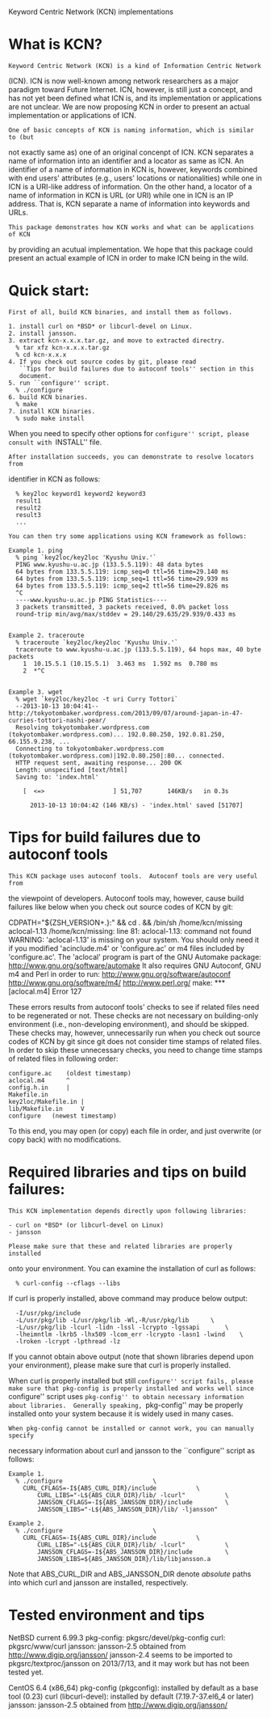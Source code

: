 Keyword Centric Network (KCN) implementations

What is KCN?
================================================================================
    Keyword Centric Network (KCN) is a kind of Information Centric Network
(ICN).  ICN is now well-known among network researchers as a major paradigm
toward Future Internet.  ICN, however, is still just a concept, and has not yet
been defined what ICN is, and its implementation or applications are not
unclear.  We are now proposing KCN in order to present an actual implementation
or applications of ICN.

    One of basic concepts of KCN is naming information, which is similar to (but
not exactly same as) one of an original concenpt of ICN.  KCN separates a name
of information into an identifier and a locator as same as ICN.  An identifier
of a name of information in KCN is, however, keywords combined with end users'
attributes (e.g., users' locations or nationalities) while one in ICN is a
URI-like address of information.  On the other hand, a locator of a name of
information in KCN is URL (or URI) while one in ICN is an IP address.  That is,
KCN separate a name of information into keywords and URLs.

    This package demonstrates how KCN works and what can be applications of KCN
by providing an acutual implementation.  We hope that this package could present
an actual example of ICN in order to make ICN being in the wild.

Quick start:
================================================================================
    First of all, build KCN binaries, and install them as follows.

	1. install curl on *BSD* or libcurl-devel on Linux.
	2. install jansson.
	3. extract kcn-x.x.x.tar.gz, and move to extracted directry.
	  % tar xfz kcn-x.x.x.tar.gz
	  % cd kcn-x.x.x
	4. If you check out source codes by git, please read
	   ``Tips for build failures due to autoconf tools'' section in this
	   document.
	5. run ``configure'' script.
	  % ./configure
	6. build KCN binaries.
	  % make
	7. install KCN binaries.
	  % sudo make install

When you need to specify other options for ``configure'' script, please consult
with ``INSTALL'' file.

    After installation succeeds, you can demonstrate to resolve locators from
identifier in KCN as follows:

	  % key2loc keyword1 keyword2 keyword3
	  result1
	  result2
	  result3
	  ...

    You can then try some applications using KCN framework as follows:

	Example 1. ping
	  % ping `key2loc/key2loc 'Kyushu Univ.'`
	  PING www.kyushu-u.ac.jp (133.5.5.119): 48 data bytes
	  64 bytes from 133.5.5.119: icmp_seq=0 ttl=56 time=29.140 ms
	  64 bytes from 133.5.5.119: icmp_seq=1 ttl=56 time=29.939 ms
	  64 bytes from 133.5.5.119: icmp_seq=2 ttl=56 time=29.826 ms
	  ^C
	  ----www.kyushu-u.ac.jp PING Statistics----
	  3 packets transmitted, 3 packets received, 0.0% packet loss
	  round-trip min/avg/max/stddev = 29.140/29.635/29.939/0.433 ms


	Example 2. traceroute
	  % traceroute `key2loc/key2loc 'Kyushu Univ.'`
	  traceroute to www.kyushu-u.ac.jp (133.5.5.119), 64 hops max, 40 byte packets
	    1  10.15.5.1 (10.15.5.1)  3.463 ms  1.592 ms  0.780 ms
	    2  *^C


	Example 3. wget
	  % wget `key2loc/key2loc -t uri Curry Tottori`
	  --2013-10-13 10:04:41--  http://tokyotombaker.wordpress.com/2013/09/07/around-japan-in-47-curries-tottori-nashi-pear/
	  Resolving tokyotombaker.wordpress.com (tokyotombaker.wordpress.com)... 192.0.80.250, 192.0.81.250, 66.155.9.238, ...
	  Connecting to tokyotombaker.wordpress.com (tokyotombaker.wordpress.com)|192.0.80.250|:80... connected.
	  HTTP request sent, awaiting response... 200 OK
	  Length: unspecified [text/html]
	  Saving to: 'index.html'

	    [  <=>                   ] 51,707       146KB/s   in 0.3s   

	      2013-10-13 10:04:42 (146 KB/s) - 'index.html' saved [51707]

Tips for build failures due to autoconf tools
================================================================================
    This KCN package uses autoconf tools.  Autoconf tools are very useful from
the viewpoint of developers.  Autoconf tools may, however, cause build failures
like below when you check out source codes of KCN by git:

CDPATH="${ZSH_VERSION+.}:" && cd . && /bin/sh /home/kcn/missing aclocal-1.13 
/home/kcn/missing: line 81: aclocal-1.13: command not found
WARNING: 'aclocal-1.13' is missing on your system.
         You should only need it if you modified 'acinclude.m4' or
         'configure.ac' or m4 files included by 'configure.ac'.
         The 'aclocal' program is part of the GNU Automake package:
         <http://www.gnu.org/software/automake>
         It also requires GNU Autoconf, GNU m4 and Perl in order to run:
         <http://www.gnu.org/software/autoconf>
         <http://www.gnu.org/software/m4/>
         <http://www.perl.org/>
make: *** [aclocal.m4] Error 127

These errors results from autoconf tools' checks to see if related files need
to be regenerated or not.  These checks are not necessary on building-only
environment (i.e., non-developing environment), and should be skipped.  These
checks may, however, unnecessarily run when you check out source codes of KCN
by git since git does not consider time stamps of related files.  In order to
skip these unnecessary checks, you need to change time stamps of related files
in following order:

	configure.ac	(oldest timestamp)
	aclocal.m4		^
	config.h.in		|
	Makefile.in
	key2loc/Makefile.in	|
	lib/Makefile.in		V
	configure	(newest timestamp)

To this end, you may open (or copy) each file in order, and just overwrite
(or copy back) with no modifications.

Required libraries and tips on build failures:
================================================================================
    This KCN implementation depends directly upon following libraries:

	- curl on *BSD* (or libcurl-devel on Linux)
	- jansson

    Please make sure that these and related libraries are properly installed
onto your environment.  You can examine the installation of curl as follows:

	  % curl-config --cflags --libs

If curl is properly installed, above command may produce below output:

	  -I/usr/pkg/include
	  -L/usr/pkg/lib -L/usr/pkg/lib -Wl,-R/usr/pkg/lib		\
	  -L/usr/pkg/lib -lcurl -lidn -lssl -lcrypto -lgssapi		\
	  -lheimntlm -lkrb5 -lhx509 -lcom_err -lcrypto -lasn1 -lwind	\
	  -lroken -lcrypt -lpthread -lz

If you cannot obtain above output (note that shown libraries depend upon your
environment), please make sure that curl is properly installed.

When curl is properly installed but still ``configure'' script fails, please
make sure that pkg-config is properly installed and works well since
``configure'' script uses ``pkg-config'' to obtain necessary information about
libraries.  Generally speaking, ``pkg-config'' may be properly installed onto
your system because it is widely used in many cases.

    When pkg-config cannot be installed or cannot work, you can manually specify
necessary information about curl and jansson to the ``configure'' script as
follows:

	Example 1.
	  % ./configure							\
	    CURL_CFLAGS=-I${ABS_CURL_DIR}/include			\
            CURL_LIBS="-L${ABS_CULR_DIR}/lib/ -lcurl"			\
            JANSSON_CFLAGS=-I${ABS_JANSSON_DIR}/include			\
            JANSSON_LIBS="-L${ABS_JANSSON_DIR}/lib/ -ljansson"

	Example 2.
	  % ./configure							\
	    CURL_CFLAGS=-I${ABS_CURL_DIR}/include			\
            CURL_LIBS="-L${ABS_CULR_DIR}/lib/ -lcurl"			\
            JANSSON_CFLAGS=-I${ABS_JANSSON_DIR}/include			\
            JANSSON_LIBS=${ABS_JANSSON_DIR}/lib/libjansson.a

Note that ABS_CURL_DIR and ABS_JANSSON_DIR denote *absolute* paths into which
curl and jansson are installed, respectively.

Tested environment and tips
================================================================================
NetBSD current 6.99.3
	pkg-config:
		pkgsrc/devel/pkg-config
	curl:
		pkgsrc/www/curl
	jansson:
		jansson-2.5 obtained from http://www.digip.org/jansson/
		jansson-2.4 seems to be imported to pkgsrc/textproc/jansson
		on 2013/7/13, and it may work but has not been tested yet.

CentOS 6.4 (x86_64)
	pkg-config (pkgconfig):
		installed by default as a base tool (0.23)
	curl (libcurl-devel):
		installed by default (7.19.7-37.el6_4 or later)
	jansson:
		jansson-2.5 obtained from http://www.digip.org/jansson/
